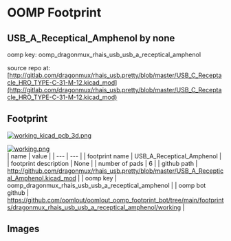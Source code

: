 # OOMP Footprint  
## USB_A_Receptical_Amphenol  by none  
  
oomp key: oomp_dragonmux_rhais_usb_usb_a_receptical_amphenol  
  
source repo at: [http://gitlab.com/dragonmux/rhais_usb.pretty/blob/master/USB_C_Receptacle_HRO_TYPE-C-31-M-12.kicad_mod](http://gitlab.com/dragonmux/rhais_usb.pretty/blob/master/USB_C_Receptacle_HRO_TYPE-C-31-M-12.kicad_mod)  
## Footprint  
  
[![working_kicad_pcb_3d.png](working_kicad_pcb_3d_600.png)](working_kicad_pcb_3d.png)  
  
[![working.png](working_600.png)](working.png)  
| name | value | 
| --- | --- | 
| footprint name | USB_A_Receptical_Amphenol | 
| footprint description | None | 
| number of pads | 6 | 
| github path | http://github.com/dragonmux/rhais_usb.pretty/blob/master/USB_A_Receptical_Amphenol.kicad_mod | 
| oomp key | oomp_dragonmux_rhais_usb_usb_a_receptical_amphenol | 
| oomp bot github | https://github.com/oomlout/oomlout_oomp_footprint_bot/tree/main/footprints/dragonmux_rhais_usb_usb_a_receptical_amphenol/working | 
## Images  
